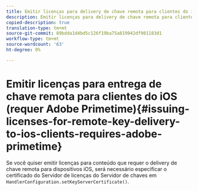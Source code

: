 ```yaml
---
title: Emitir licenças para delivery de chave remota para clientes do iOS (requer Adobe Primetime)
description: Emitir licenças para delivery de chave remota para clientes do iOS (requer Adobe Primetime)
copied-description: true
translation-type: tm+mt
source-git-commit: 89bdda1d4bd5c126f19ba75a819942df901183d1
workflow-type: tm+mt
source-wordcount: '63'
ht-degree: 0%

---
```



# Emitir licenças para entrega de chave remota para clientes do iOS (requer Adobe Primetime){#issuing-licenses-for-remote-key-delivery-to-ios-clients-requires-adobe-primetime}

Se você quiser emitir licenças para conteúdo que requer o delivery de chave remota para dispositivos iOS, será necessário especificar o certificado do Servidor de licenças do Servidor de chaves em `HandlerConfiguration.setKeyServerCertificate()`.
